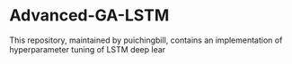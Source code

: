 # Advanced-GA-LSTM
This repository, maintained by puichingbill, contains an implementation of hyperparameter tuning of LSTM deep lear